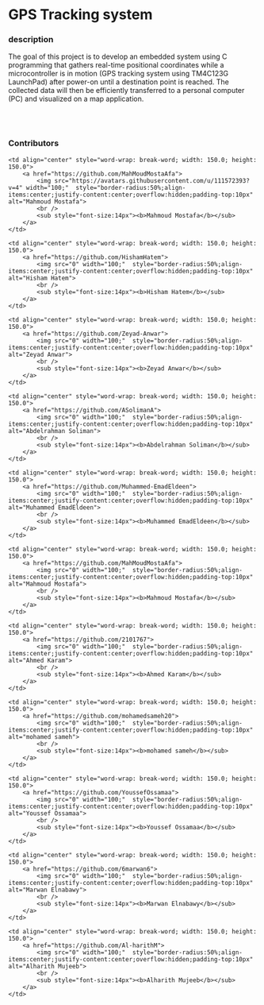 # GPS Tracking system
<h3>
  description 
</h3>
<p>The goal of this project is to develop an embedded system using C programming that 
gathers real-time positional coordinates while a microcontroller is in motion (GPS tracking 
system using TM4C123G LaunchPad) after power-on until a destination point is reached. 
The collected data will then be efficiently transferred to a personal computer (PC) and 
visualized on a map application.</p>
<br>
<br>

<h3>Contributors</h3>


<table>
<tr>
  
    <td align="center" style="word-wrap: break-word; width: 150.0; height: 150.0">
        <a href="https://github.com/MahMoudMostaAfa">
            <img src="https://avatars.githubusercontent.com/u/111572393?v=4" width="100;"  style="border-radius:50%;align-items:center;justify-content:center;overflow:hidden;padding-top:10px" alt="Mahmoud Mostafa">
            <br />
            <sub style="font-size:14px"><b>Mahmoud Mostafa</b></sub>
        </a>
    </td>
  
    <td align="center" style="word-wrap: break-word; width: 150.0; height: 150.0">
        <a href="https://github.com/HishamHatem">
            <img src="0" width="100;"  style="border-radius:50%;align-items:center;justify-content:center;overflow:hidden;padding-top:10px" alt="Hisham Hatem">
            <br />
            <sub style="font-size:14px"><b>Hisham Hatem</b></sub>
        </a>
    </td>
  
    <td align="center" style="word-wrap: break-word; width: 150.0; height: 150.0">
        <a href="https://github.com/Zeyad-Anwar">
            <img src="0" width="100;"  style="border-radius:50%;align-items:center;justify-content:center;overflow:hidden;padding-top:10px" alt="Zeyad Anwar">
            <br />
            <sub style="font-size:14px"><b>Zeyad Anwar</b></sub>
        </a>
    </td>
    
    <td align="center" style="word-wrap: break-word; width: 150.0; height: 150.0">
        <a href="https://github.com/ASolimanA">
            <img src="0" width="100;"  style="border-radius:50%;align-items:center;justify-content:center;overflow:hidden;padding-top:10px" alt="Abdelrahman Soliman">
            <br />
            <sub style="font-size:14px"><b>Abdelrahman Soliman</b></sub>
        </a>
    </td>
    
    <td align="center" style="word-wrap: break-word; width: 150.0; height: 150.0">
        <a href="https://github.com/Muhammed-EmadEldeen">
            <img src="0" width="100;"  style="border-radius:50%;align-items:center;justify-content:center;overflow:hidden;padding-top:10px" alt="Muhammed EmadEldeen">
            <br />
            <sub style="font-size:14px"><b>Muhammed EmadEldeen</b></sub>
        </a>
    </td>
    
    <td align="center" style="word-wrap: break-word; width: 150.0; height: 150.0">
        <a href="https://github.com/MahMoudMostaAfa">
            <img src="0" width="100;"  style="border-radius:50%;align-items:center;justify-content:center;overflow:hidden;padding-top:10px" alt="Mahmoud Mostafa">
            <br />
            <sub style="font-size:14px"><b>Mahmoud Mostafa</b></sub>
        </a>
    </td>
    
    <td align="center" style="word-wrap: break-word; width: 150.0; height: 150.0">
        <a href="https://github.com/2101767">
            <img src="0" width="100;"  style="border-radius:50%;align-items:center;justify-content:center;overflow:hidden;padding-top:10px" alt="Ahmed Karam">
            <br />
            <sub style="font-size:14px"><b>Ahmed Karam</b></sub>
        </a>
    </td>
    
    <td align="center" style="word-wrap: break-word; width: 150.0; height: 150.0">
        <a href="https://github.com/mohamedsameh20">
            <img src="0" width="100;"  style="border-radius:50%;align-items:center;justify-content:center;overflow:hidden;padding-top:10px" alt="mohamed sameh">
            <br />
            <sub style="font-size:14px"><b>mohamed sameh</b></sub>
        </a>
    </td>
    
    <td align="center" style="word-wrap: break-word; width: 150.0; height: 150.0">
        <a href="https://github.com/YoussefOssamaa">
            <img src="0" width="100;"  style="border-radius:50%;align-items:center;justify-content:center;overflow:hidden;padding-top:10px" alt="Youssef Ossamaa">
            <br />
            <sub style="font-size:14px"><b>Youssef Ossamaa</b></sub>
        </a>
    </td>
    
    <td align="center" style="word-wrap: break-word; width: 150.0; height: 150.0">
        <a href="https://github.com/6marwan6">
            <img src="0" width="100;"  style="border-radius:50%;align-items:center;justify-content:center;overflow:hidden;padding-top:10px" alt="Marwan Elnabawy">
            <br />
            <sub style="font-size:14px"><b>Marwan Elnabawy</b></sub>
        </a>
    </td>
  
    <td align="center" style="word-wrap: break-word; width: 150.0; height: 150.0">
        <a href="https://github.com/Al-harithM">
            <img src="0" width="100;"  style="border-radius:50%;align-items:center;justify-content:center;overflow:hidden;padding-top:10px" alt="Alharith Mujeeb">
            <br />
            <sub style="font-size:14px"><b>Alharith Mujeeb</b></sub>
        </a>
    </td>
    
  
</tr>
</table>
